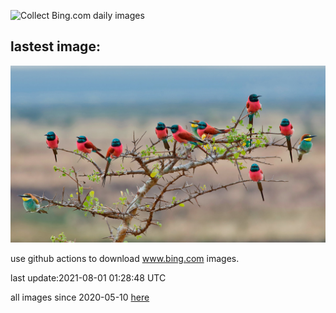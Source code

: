 ![Collect Bing.com daily images](https://github.com/counter2015/bing-daily-images/workflows/Collect%20Bing.com%20daily%20images/badge.svg)
## lastest image:
![](images/TanzaniaBeeEater.jpg)

use github actions to download www.bing.com images.

last update:2021-08-01 01:28:48 UTC

all images since 2020-05-10 [here](https://github.com/counter2015/bing-daily-images/tree/master/images) 
